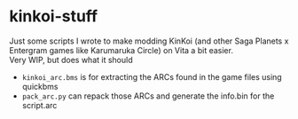 # kinkoi-stuff
Just some scripts I wrote to make modding KinKoi (and other Saga Planets x Entergram games like Karumaruka Circle) on Vita a bit easier.  
Very WIP, but does what it should

- `kinkoi_arc.bms` is for extracting the ARCs found in the game files using quickbms  
- `pack_arc.py` can repack those ARCs and generate the info.bin for the script.arc
